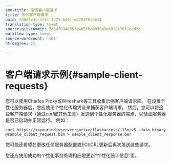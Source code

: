 ```yaml
---
seo-title: 示例客户端请求
title: 示例客户端请求
uuid: 330d5e3c-1711-4375-bd11-e7702f0cde31
translation-type: tm+mt
source-git-commit: 7e8df034035fe465fbe403949ef828e7811ced2e
workflow-type: tm+mt
source-wordcount: '105'
ht-degree: 1%

---
```



# 客户端请求示例{#sample-client-requests}

您可以使用Charles Proxy或Wireshark等工具收集示例客户端请求库。 在设置个性化服务器后，您应使用个性化传输凭证来捕获客户端请求。 然后，您可以将这些客户端请求（通过&#x200B;*curl*&#x200B;或其他工具）发送到个性化服务器的端点，以验证服务器是否已启动并正常运行。 例如：

```
curl https://<<yourindivserver:port>>/flashaccess/i15n/v5 -­data-binary  
@sample_client_request.bin > sample_client_response.ber
```

您可能还希望在更改任何服务器配置或ECI/CRL更新后再次发送这些请求。

您还应使用成功的个性化事务处理相应地更新“个性化统计信息”页。
